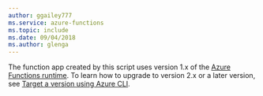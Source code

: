 ```yaml
---
author: ggailey777
ms.service: azure-functions
ms.topic: include
ms.date: 09/04/2018
ms.author: glenga
---
```

The function app created by this script uses version 1.x of the [Azure Functions runtime](../articles/azure-functions/functions-versions.md). To learn how to upgrade to version 2.x or a later version, see [Target a version using Azure CLI](../articles/azure-functions/set-runtime-version.md#view-and-update-the-runtime-version-using-azure-cli).